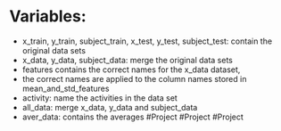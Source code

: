 # Variables:

* x_train, y_train, subject_train, x_test, y_test, subject_test: contain the original data sets
* x_data, y_data, subject_data: merge the original data sets
* features contains the correct names for the x_data dataset, 
* the correct names are applied to the column names stored in mean_and_std_features
* activity: name the activities in the data set
* all_data: merge x_data, y_data and subject_data 
* aver_data: contains the averages 
#Project
#Project
#Project
